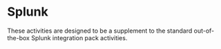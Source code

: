 <h1>Splunk</h1>

These activities are designed to be a supplement to the standard out-of-the-box Splunk integration pack activities.
